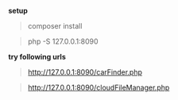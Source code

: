 **setup**

> composer install

> php -S 127.0.0.1:8090

**try following urls**

> http://127.0.0.1:8090/carFinder.php

> http://127.0.0.1:8090/cloudFileManager.php
